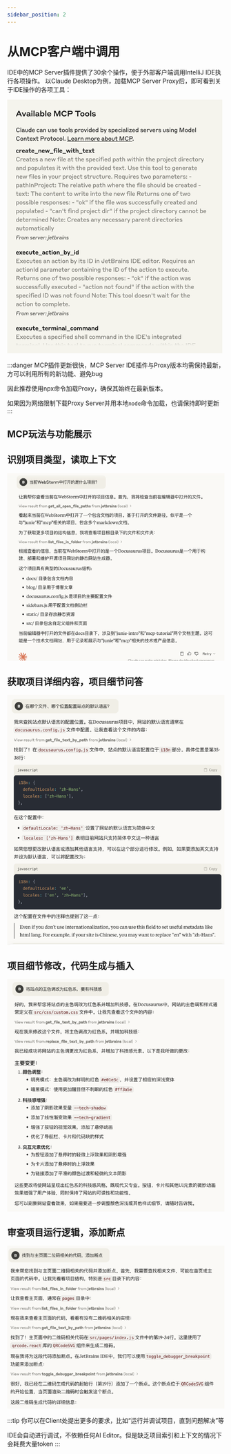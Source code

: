 ```yaml
---
sidebar_position: 2
---
```


# 从MCP客户端中调用

IDE中的MCP Server插件提供了30余个操作，便于外部客户端调用IntelliJ IDE执行各项操作。
以Claude Desktop为例，加载MCP Server Proxy后，即可看到关于IDE操作的各项工具：

![Claude Desktop中的IDE tools列表](imgs/claude-tool-list.png)

:::danger
MCP插件更新很快，MCP Server IDE插件与Proxy版本均需保持最新，方可以利用所有的新功能、避免bug

因此推荐使用npx命令加载Proxy，确保其始终在最新版本。

如果因为网络限制下载Proxy Server并用本地`node`命令加载，也请保持即时更新
:::

## MCP玩法与功能展示

## 识别项目类型，读取上下文

![project-type](imgs/project-type.png)

## 获取项目详细内容，项目细节问答

![QnA with MCP](imgs/qna-mcp.png)

## 项目细节修改，代码生成与插入

![Code Generation with MCP](imgs/code-gen-mcp.png)

## 审查项目运行逻辑，添加断点
![Add breakpoints with MCP](imgs/breakpoints-mcp.png)

:::tip
你可以在Client处提出更多的要求，比如“运行并调试项目，直到问题解决”等

IDE会自动进行调试，不依赖任何AI Editor。但是缺乏项目索引和上下文的情况下会耗费大量token
:::